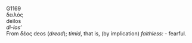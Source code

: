 G1169  
δειλός  
deilos  
*di-los‘*  
From δέος deos (*dread*); *timid*, that is, (by implication)
*faithless:* - fearful.  
